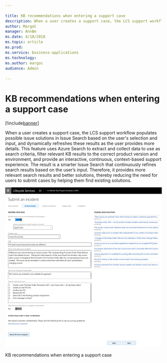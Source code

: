 ```yaml
---

title: KB recommendations when entering a support case
description: When a user creates a support case, the LCS support workflow populates possible issue solutions in Issue Search based on the user's selection and input, and dynamically refreshes these results as the user provides more details.
author: MargoC
manager: AnnBe
ms.date: 4/18/2018
ms.topic: article
ms.prod: 
ms.service: business-applications
ms.technology: 
ms.author: margoc
audience: Admin

---
```

#  KB recommendations when entering a support case




[!include[banner](../../includes/banner.md)]

When a user creates a support case, the LCS support workflow populates possible
issue solutions in Issue Search based on the user's selection and input, and
dynamically refreshes these results as the user provides more details. This
feature uses Azure Search to extract and collect data to use as search criteria,
filter relevant KB results to the correct product version and environment, and
provide an interactive, continuous, context-based support experience. The result
is a smarter Issue Search that continuously refines search results based on the
user’s input. Therefore, it provides more relevant search results and better
solutions, thereby reducing the need for users to submit cases by helping them
find existing solutions.

![A screenshot showing the KB recommendations when entering a support case form](media/kb-recommendations-entering-support-case-1.png "A screenshot showing the KB recommendations when entering a support case form")
<!-- FO_KB recommendations when entering a support case_A.png -->


KB recommendations when entering a support case


